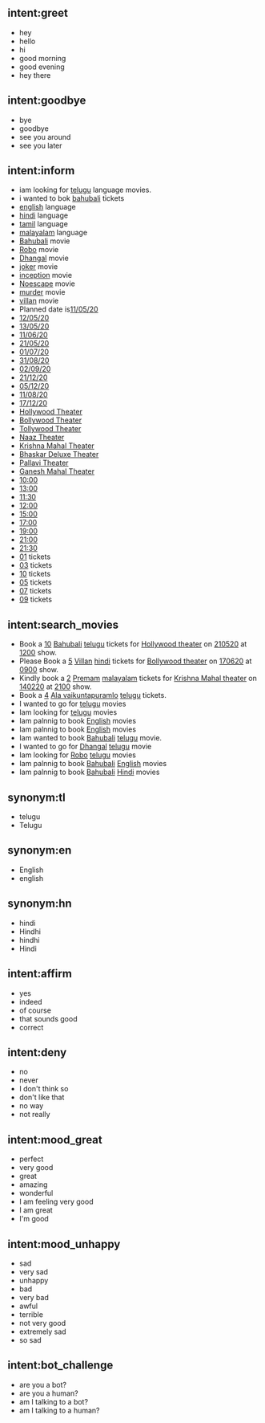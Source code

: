 ## intent:greet
- hey
- hello
- hi
- good morning
- good evening
- hey there

## intent:goodbye
- bye
- goodbye
- see you around
- see you later

## intent:inform
- iam looking for [telugu](language) language movies.
- i wanted to bok [bahubali](movie_name) tickets
- [english](language) language
- [hindi](language) language
- [tamil](language) language
- [malayalam](language) language
- [Bahubali](movie_name) movie
- [Robo](movie_name) movie
- [Dhangal](movie_name) movie
- [joker](movie_name) movie
- [inception](movie_name) movie
- [Noescape](movie_name) movie
- [murder](movie_name) movie
- [villan](movie_name) movie
- Planned date is[11/05/20](planned_date)
- [12/05/20](planned_date)
- [13/05/20](planned_date)
- [11/06/20](planned_date)
- [21/05/20](planned_date)
- [01/07/20](planned_date)
- [31/08/20](planned_date)
- [02/09/20](planned_date)
- [21/12/20](planned_date)
- [05/12/20](planned_date)
- [11/08/20](planned_date)
- [17/12/20](planned_date)
- [Hollywood Theater](theater_name)
- [Bollywood Theater](theater_name)
- [Tollywood Theater](theater_name)
- [Naaz Theater](theater_name)
- [Krishna Mahal Theater](theater_name)
- [Bhaskar Deluxe Theater](theater_name)
- [Pallavi Theater](theater_name)
- [Ganesh Mahal Theater](theater_name)
- [10:00](planned_time)
- [13:00](planned_time)
- [11:30](planned_time)
- [12:00](planned_time)
- [15:00](planned_time)
- [17:00](planned_time)
- [19:00](planned_time)
- [21:00](planned_time)
- [21:30](planned_time)
- [01](no_of_tickets) tickets
- [03](no_of_tickets) tickets
- [10](no_of_tickets) tickets
- [05](no_of_tickets) tickets
- [07](no_of_tickets) tickets
- [09](no_of_tickets) tickets

## intent:search_movies
- Book a [10](no_of_tickets) [Bahubali](movie_name) [telugu](language:tl) tickets for [Hollywood theater](theater_name) on [210520](planned_date) at [1200](planned_time) show.
- Please Book a [5](no_of_tickets) [Villan](movie_name) [hindi](language:hn) tickets for [Bollywood theater](theater_name) on [170620](planned_date) at [0900](planned_time) show.
- Kindly book a [2](no_of_tickets) [Premam](movie_name) [malayalam](language:ml) tickets for [Krishna Mahal theater](theater_name) on [140220](planned_date) at [2100](planned_time) show.
- Book a [4](no_of_tickets) [Ala vaikuntapuramlo](movie_name) [telugu](language:tl) tickets.
- I wanted to go for [telugu](language:tl) movies
- Iam looking for [telugu](language) movies
- Iam palnnig to book [English](language:en) movies
- Iam palnnig to book [English](language) movies
- Iam wanted to book [Bahubali](movie_name) [telugu](language) movie.
- I wanted to go for [Dhangal](movie_name) [telugu](language) movie
- Iam looking for [Robo](movie_name) [telugu](language:tl) movies
- Iam palnnig to book [Bahubali](movie_name) [English](language:en) movies
- Iam palnnig to book [Bahubali](movie_name) [Hindi](language:hn) movies

## synonym:tl
- telugu
- Telugu

## synonym:en
- English
- english

## synonym:hn
- hindi
- Hindhi
- hindhi
- Hindi

## intent:affirm
- yes
- indeed
- of course
- that sounds good
- correct

## intent:deny
- no
- never
- I don't think so
- don't like that
- no way
- not really

## intent:mood_great
- perfect
- very good
- great
- amazing
- wonderful
- I am feeling very good
- I am great
- I'm good

## intent:mood_unhappy
- sad
- very sad
- unhappy
- bad
- very bad
- awful
- terrible
- not very good
- extremely sad
- so sad

## intent:bot_challenge
- are you a bot?
- are you a human?
- am I talking to a bot?
- am I talking to a human?
